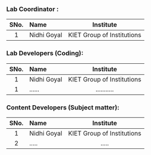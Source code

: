 
### Lab Coordinator :

| SNo. | Name | Institute |
| :--: | :-- | :-------: |
|  1   | Nidhi Goyal | KIET Group of Institutions |

### Lab Developers (Coding):

| SNo. | Name | Institute |
| :--: | :-- | :-------: |
|  1   | Nidhi Goyal | KIET Group of Institutions |
|  1   | ...... | ........... |

### Content Developers (Subject matter):

| SNo. | Name | Institute |
| :--: | :-- | :-------: |
|  1   | Nidhi Goyal | KIET Group of Institutions |
|  2   | ..... | .....  |
